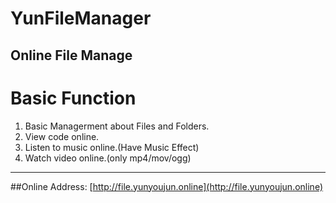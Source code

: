 # YunFileManager
Online File Manage
---
# Basic Function
1. Basic Managerment about Files and Folders.
2. View code online.
3. Listen to music online.(Have Music Effect)
4. Watch video online.(only mp4/mov/ogg)
---
##Online Address: [http://file.yunyoujun.online](http://file.yunyoujun.online)
